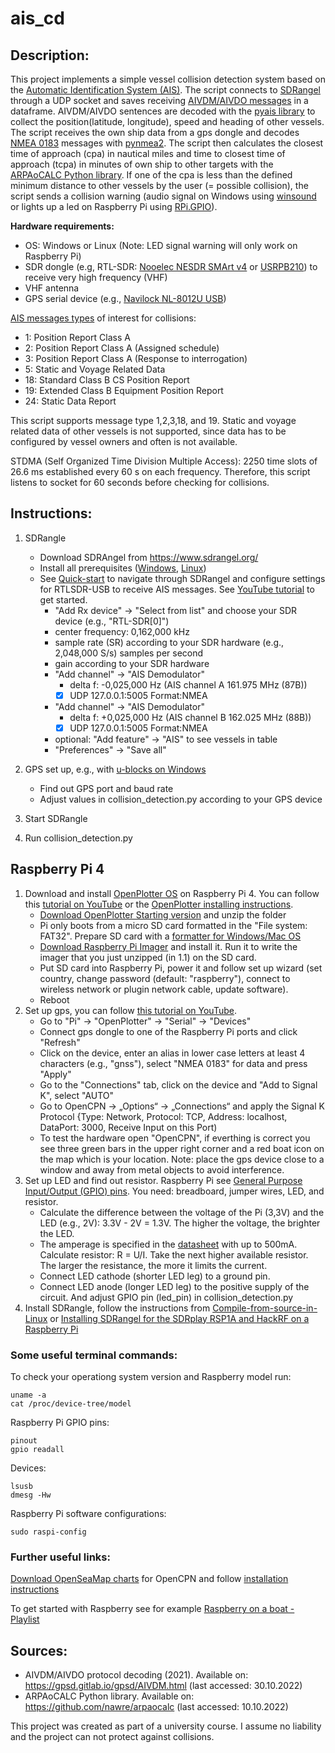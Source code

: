# ais_cd

## Description:
This project implements a simple vessel collision detection system based on the [Automatic Identification System (AIS)](https://en.wikipedia.org/wiki/Automatic_identification_system). 
The script connects to [SDRangel](https://www.sdrangel.org/) through a UDP socket and saves receiving [AIVDM/AIVDO messages](https://gpsd.gitlab.io/gpsd/AIVDM.html) in a dataframe. 
AIVDM/AIVDO sentences are decoded with the [pyais library](https://pypi.org/project/pyais/) to collect the position(latitude, longitude), speed and heading of other vessels.
The script receives the own ship data from a gps dongle and decodes [NMEA 0183](https://en.wikipedia.org/wiki/NMEA_0183) messages with [pynmea2](https://pypi.org/project/pynmea2/).
The script then calculates the closest time of approach (cpa) in nautical miles and time to closest time of approach (tcpa) in minutes of own ship to other targets with the [ARPAoCALC Python library](https://github.com/nawre/arpaocalc). If one of the cpa is less than the defined minimum distance to other vessels by the user (= possible collision), the script sends a collision warning (audio signal on Windows using [winsound](https://docs.python.org/3/library/winsound.html) or lights up a led on Raspberry Pi using [RPi.GPIO](https://pypi.org/project/RPi.GPIO/)). 

**Hardware requirements:**
* OS: Windows or Linux (Note: LED signal warning will only work on Raspberry Pi)
* SDR dongle (e.g, RTL-SDR: [Nooelec NESDR SMArt v4](https://www.nooelec.com/store/sdr/sdr-receivers/nesdr/nesdr-smart.html) or [USRPB210](https://www.ettus.com/all-products/ub210-kit/)) to receive very high frequency (VHF)
* VHF antenna
* GPS serial device (e.g., [Navilock NL-8012U USB](https://www.navilock.com/produkt/62524/merkmale.html))

[AIS messages types](https://gpsd.gitlab.io/gpsd/AIVDM.html#_ais_payload_interpretation) of interest for collisions:
- 1: Position Report Class A
- 2: Position Report Class A (Assigned schedule)
- 3: Position Report Class A (Response to interrogation)
- 5: Static and Voyage Related Data 
- 18: Standard Class B CS Position Report
- 19: Extended Class B Equipment Position Report
- 24: Static Data Report 
          
This script supports message type 1,2,3,18, and 19.
Static and voyage related data of other vessels is not supported, since data has to be configured by vessel owners and often is not available. 

STDMA (Self Organized Time Division Multiple Access): 2250 time slots of 26.6 ms established every 60 s on each frequency. Therefore, this script listens to socket for 60 seconds before checking for collisions. 

## Instructions: 
1. SDRangle
    * Download SDRAngel from https://www.sdrangel.org/ 
    * Install all prerequisites ([Windows](https://github.com/f4exb/sdrangel/wiki/Compile-in-Windows), [Linux](https://github.com/f4exb/sdrangel/wiki/Compile-from-source-in-Linux))
    * See [Quick-start](https://github.com/f4exb/sdrangel/wiki/Quick-start) to navigate through SDRangel and configure settings for RTLSDR-USB to receive AIS messages. See [YouTube tutorial](https://www.youtube.com/watch?v=rTyzEOBs6oI) to get started. 
        * "Add Rx device" -> "Select from list" and choose your SDR device (e.g., "RTL-SDR[0]")
        * center frequency: 0,162,000 kHz 
        * sample rate (SR) according to your SDR hardware (e.g., 2,048,000 S/s) samples per second
        * gain according to your SDR hardware
        * "Add channel" -> "AIS Demodulator"
            * delta f: -0,025,000 Hz (AIS channel A 161.975 MHz (87B))
            * [x] UDP 127.0.0.1:5005   Format:NMEA
        * "Add channel" -> "AIS Demodulator"
            * delta f: +0,025,000 Hz (AIS channel B 162.025 MHz (88B))
            * [x] UDP 127.0.0.1:5005   Format:NMEA
        * optional: "Add feature" -> "AIS" to see vessels in table
        * "Preferences" -> "Save all"
2. GPS set up, e.g., with [u-blocks on Windows](https://canadagps.ca/blogs/knowledgebase-by-platform-windows/connect-a-gps-gnss-receiver-for-windows-maps-windows-10-os)
    * Find out GPS port and baud rate 
    * Adjust values in collision_detection.py according to your GPS device
    
3. Start SDRangle 

4. Run collision_detection.py


## Raspberry Pi 4 
1. Download and install [OpenPlotter OS](https://openplotter.readthedocs.io/en/3.x.x/getting_started/downloading.html) on Raspberry Pi 4. You can follow this [tutorial on YouTube](https://www.youtube.com/watch?v=WIW1iKOsoGk) or the [OpenPlotter installing instructions](https://openplotter.readthedocs.io/en/latest/getting_started/installing.html). 
    * [Download OpenPlotter Starting version](https://cloud.openmarine.net/s/mxrBi5K7zRj2gDq) and unzip the folder
    * Pi only boots from a micro SD card formatted in the "File system: FAT32". Prepare SD card with a [formatter for Windows/Mac OS](https://www.sdcard.org/downloads/formatter/)
    * [Download Raspberry Pi Imager](https://www.raspberrypi.com/software/) and install it. Run it to write the imager that you just unzipped (in 1.1) on the SD card.
    * Put SD card into Raspberry Pi, power it and follow set up wizard (set country, change password (default: "raspberry"), connect to wireless network or plugin network cable, update software).
    * Reboot
2. Set up gps, you can follow [this tutorial on YouTube](https://www.youtube.com/watch?v=umfw8uLDkc0).
    * Go to "Pi" -> "OpenPlotter" -> "Serial" -> "Devices"
    * Connect gps dongle to one of the Raspberry Pi ports and click "Refresh"
    * Click on the device, enter an alias in lower case letters at least 4 characters (e.g., "gnss"), select "NMEA 0183" for data and press "Apply"
    * Go to the "Connections" tab, click on the device and "Add to Signal K", select "AUTO"
    * Go to OpenCPN -> „Options“ -> „Connections“ and apply the Signal K Protocol {Type: Network, Protocol: TCP, Address: localhost, DataPort: 3000, Receive Input on this Port)
    * To test the hardware open "OpenCPN", if everthing is correct you see three green bars in the upper right corner and a red boat icon on the map which is your location. Note: place the gps device close to a window and away from metal objects to avoid interference. 
3. Set up LED and find out resistor. Raspberry Pi see [General Purpose Input/Output (GPIO) pins](https://pinout.xyz/#). You need: breadboard, jumper wires, LED, and resistor. 
    * Calculate the difference between the voltage of the Pi (3,3V) and the LED (e.g., 2V): 3.3V - 2V = 1.3V. The higher the voltage, the brighter the LED. 
    * The amperage is specified in the [datasheet](https://datasheets.raspberrypi.com/rpi4/raspberry-pi-4-datasheet.pdf) with up to 500mA. Calculate resistor: R = U/I. Take the next higher available resistor. The larger the resistance, the more it limits the current.
    * Connect LED cathode (shorter LED leg) to a ground pin. 
    * Connect LED anode (longer LED leg) to the positive supply of the circuit. And adjust GPIO pin (led_pin) in collision_detection.py
4. Install SDRangle, follow the instructions from [Compile-from-source-in-Linux](https://github.com/f4exb/sdrangel/wiki/Compile-from-source-in-Linux) or [Installing SDRangel for the SDRplay RSP1A and HackRF on a Raspberry Pi](https://www.radiosrs.net/installing_SDRangel.html)

### Some useful terminal commands:
To check your operationg system version and Raspberry model run: 
```
uname -a
cat /proc/device-tree/model
```
Raspberry Pi GPIO pins: 
```
pinout
gpio readall
```
Devices: 
```
lsusb
dmesg -Hw
```
Raspberry Pi software configurations:
```
sudo raspi-config
```

### Further useful links:
[Download OpenSeaMap charts](https://ftp.gwdg.de/pub/misc/openstreetmap/openseamap/charts/kap/) for OpenCPN and follow [installation instructions](http://openseamap.smurf.noris.de/index.php?id=opencpn&L=1)

To get started with Raspberry see for example [Raspberry on a boat - Playlist](https://www.youtube.com/playlist?list=PLgYS2FpH2f4rLgdJ05F4KAOMvAgsLH1da)

## Sources:
* AIVDM/AIVDO protocol decoding (2021). Available on: https://gpsd.gitlab.io/gpsd/AIVDM.html (last accessed: 30.10.2022)
* ARPAoCALC Python library. Available on: https://github.com/nawre/arpaocalc (last accessed: 10.10.2022)


This project was created as part of a university course. I assume no liability and the project can not protect against collisions.
